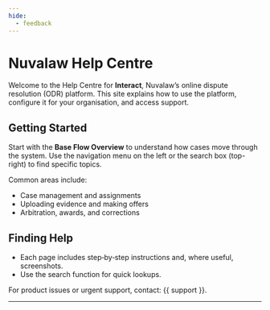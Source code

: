 ```yaml
---
hide:
  - feedback
---
```

# Nuvalaw Help Centre

Welcome to the Help Centre for **Interact**, Nuvalaw’s online dispute resolution (ODR) platform. This site explains how to use the platform, configure it for your organisation, and access support.

## Getting Started

Start with the **Base Flow Overview** to understand how cases move through the system. Use the navigation menu on the left or the search box (top-right) to find specific topics.
    
Common areas include:

- Case management and assignments  
- Uploading evidence and making offers  
- Arbitration, awards, and corrections  

## Finding Help

- Each page includes step‑by‑step instructions and, where useful, screenshots.  
- Use the search function for quick lookups.

For product issues or urgent support, contact: {{ support }}.


---